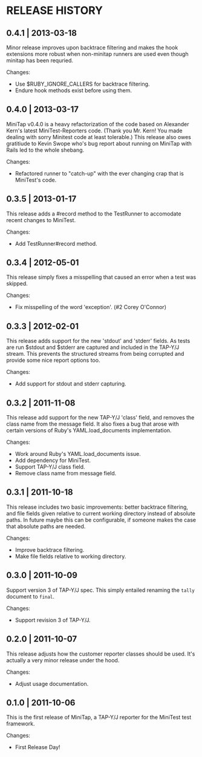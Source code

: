 # RELEASE HISTORY

## 0.4.1 | 2013-03-18

Minor release improves upon backtrace filtering and makes
the hook extensions more robust when non-minitap runners
are used even though minitap has been requried.

Changes:

* Use $RUBY_IGNORE_CALLERS for backtrace filtering.
* Endure hook methods exist before using them.
 

## 0.4.0 | 2013-03-17

MiniTap v0.4.0 is a heavy refactorization of the code based on
Alexander Kern's latest MiniTest-Reporters code. (Thank you
Mr. Kern! You made dealing with sorry Minitest code at least
tolerable.) This release also owes gratitiude to Kevin Swope
who's bug report about running on MiniTap with Rails led to
the whole shebang.

Changes:

* Refactored runner to "catch-up" with the ever changing 
  crap that is MiniTest's code.


## 0.3.5 | 2013-01-17

This release adds a #record method to the TestRunner to accomodate 
recent changes to MiniTest.

Changes:

* Add TestRunner#record method.


## 0.3.4 | 2012-05-01

This release simply fixes a misspelling that caused an error
when a test was skipped.

Changes:

* Fix misspelling of the word 'exception'. (#2 Corey O'Connor)


## 0.3.3 | 2012-02-01

This release adds support for the new 'stdout' and 'stderr' fields.
As tests are run $stdout and $stderr are captured and included in
the TAP-Y/J stream. This prevents the structured streams from being
corrupted and provide some nice report options too.

Changes:

* Add support for stdout and stderr capturing.


## 0.3.2 | 2011-11-08

This release add support for the new TAP-Y/J 'class' field, and removes
the class name from the message field. It also fixes a bug that
arose with certain versions of Ruby's YAML.load_documents implementation.

Changes:

* Work around Ruby's YAML.load_documents issue.
* Add dependency for MiniTest.
* Support TAP-Y/J class field.
* Remove class name from message field.


## 0.3.1 | 2011-10-18

This release includes two basic improvements: better backtrace filtering,
and file fields given relative to current working directory instead of
absolute paths. In future maybe this can be configurable, if someone makes
the case that absolute paths are needed.

Changes:

* Improve backtrace filtering.
* Make file fields relative to working directory.


## 0.3.0 | 2011-10-09

Support version 3 of TAP-Y/J spec. This simply entailed renaming
the `tally` document to `final`.

Changes:

* Support revision 3 of TAP-Y/J.


## 0.2.0 | 2011-10-07

This release adjusts how the customer reporter classes
should be used. It's actually a very minor release under 
the hood.

Changes:

* Adjust usage documentation.


## 0.1.0 | 2011-10-06

This is the first release of MiniTap, a TAP-Y/J reporter
for the MiniTest test framework.

Changes:

* First Release Day!
